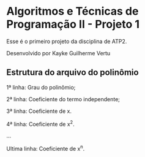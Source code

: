 # Algoritmos e Técnicas de Programação II - Projeto 1
<p>Esse é o primeiro projeto da disciplina de ATP2.</p>
<p>Desenvolvido por Kayke Guilherme Vertu</p>

<h2>Estrutura do arquivo do polinômio</h2>
<p>1ª linha: Grau do polinômio;</p>
<p>2ª linha: Coeficiente do termo independente;</p>
<p>3ª linha: Coeficiente de x.</p>
<p>4ª linha: Coeficiente de x<sup>2</sup>.</p>
<p>...</p>
<p>Ultima linha: Coeficiente de x<sup>n</sup>.</p>